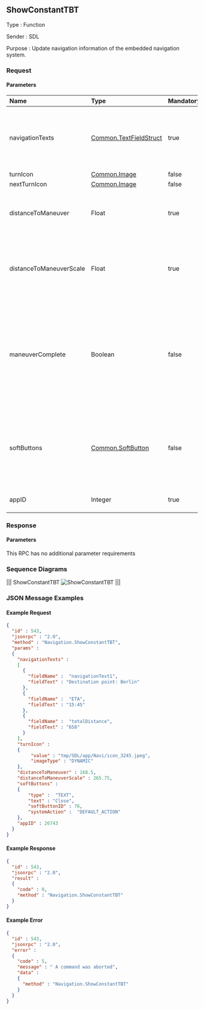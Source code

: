## ShowConstantTBT

Type
: Function

Sender
: SDL

Purpose
: Update navigation information of the embedded navigation system.

### Request

#### Parameters

|Name|Type|Mandatory|Additional|Description|
|:---|:---|:--------|:---------|:----------|
|navigationTexts|[Common.TextFieldStruct](../../common/structs/#textfieldstruct)|true|array: true<br>minsize: 0<br>maxsize: 5|See TextFieldStruct. Uses:<br>navigationText1<br>navigationText2<br>ETA<br>totalDistance<br>timeToDestination.|
|turnIcon|[Common.Image](../../common/structs/#image)|false|||
|nextTurnIcon|[Common.Image](../../common/structs/#image)|false|||
|distanceToManeuver|Float|true|minvalue: 0<br>maxvalue: 1000000000|Distance (in meters) until next maneuver. May be used to calculate progress bar.|
|distanceToManeuverScale|Float|true|minvalue: 0<br>maxvalue: 1000000000|Distance (in meters) from previous maneuver to next maneuver. May be used to calculate progress bar.|
|maneuverComplete|Boolean|false||If and when a maneuver has completed while an AlertManeuver is active, SDL will send this value set to TRUE in order to clear the AlertManeuver overlay.<br>If omitted the value should be assumed as FALSE.|
|softButtons|[Common.SoftButton](../../common/structs/#softbutton)|false|array: true<br>minsize: 0<br>maxsize: 3|Three dynamic SoftButtons available<br>If omitted on supported displays, the currently displayed SoftButton values will not change.|
|appID|Integer|true||ID of application related to this RPC.|

### Response

#### Parameters

This RPC has no additional parameter requirements

### Sequence Diagrams

|||
ShowConstantTBT
![ShowConstantTBT](./assets/ShowConstantTBT.jpg)
|||

### JSON Message Examples

#### Example Request

```json
{
  "id" : 543,
  "jsonrpc" : "2.0",
  "method" : "Navigation.ShowConstantTBT",
  "params" :
  {
    "navigationTexts" :
    [
      {
        "fieldName" :  "navigationText1",
        "fieldText" : "Destination point: Berlin"
      },
      {
        "fieldName" :  "ETA",
        "fieldText" : "15:45"
      },
      {
        "fieldName" :  "totalDistance",
        "fieldText" : "658"
      }
    ],
    "turnIcon" :
    {
         "value" : "tmp/SDL/app/Navi/icon_3245.jpeg",
         "imageType" : "DYNAMIC"
    },
    "distanceToManeuver" : 168.5,
    "distanceToManeuverScale" : 265.75,
    "softButtons" :
    {
        "type" :  "TEXT",
        "text" : "Close",
        "softButtonID" : 76,
        "systemAction" :  "DEFAULT_ACTION"
    },
    "appID" : 26743
  }
}
```

#### Example Response

```json
{
  "id" : 543,
  "jsonrpc" : "2.0",
  "result" :
  {
    "code" : 0,
    "method" : "Navigation.ShowConstantTBT"
  }
}
```

#### Example Error

```json
{
  "id" : 543,
  "jsonrpc" : "2.0",
  "error" :
  {
    "code" : 5,
    "message" : " A command was aborted",
    "data" :
    {
      "method" : "Navigation.ShowConstantTBT"
    }
  }
}
```
